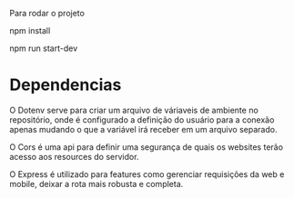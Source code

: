 Para rodar o projeto

npm install

npm run start-dev


# Dependencias

O Dotenv serve para criar um arquivo de váriaveis de ambiente no repositório, onde é configurado a definição do usuário para a conexão apenas mudando o que a variável irá receber em um arquivo separado.

O Cors é uma api para definir uma segurança de quais os websites terão acesso aos resources do servidor.

O Express é utilizado para features como gerenciar requisições da web e mobile, deixar a rota mais robusta e completa.